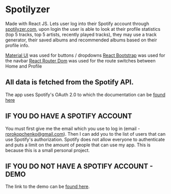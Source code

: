 # Spotilyzer

Made with React JS. Lets user log into their Spotify account through [spotilyzer.com](https://spotilyzer.com/), upon login the user is able to look at their profile statistics 
(top 5 tracks, top 5 artists, recently played tracks), they may use a track generator, their saved albums and recommended albums based on their profile info. 

[Material UI](https://mui.com/components/) was used for buttons / dropdowns
[React Bootstrap](https://react-bootstrap.github.io/) was used for the navbar
[React Router Dom](https://reactrouter.com/web/guides/quick-start) was used for the route switches between Home and Profile

## All data is fetched from the Spotify API.

The app uses Spotify's OAuth 2.0 to which the documentation can be [found here](https://developer.spotify.com/documentation/general/guides/authorization/)

## IF YOU DO HAVE A SPOTIFY ACCOUNT
You must first give me the email which you use to log in (email - rprokopchenko@gmail.com). Then I can add you to the list of users that can use Spotify's authorization. Spotify does not allow everyone to authenticate
and puts a limit on the amount of people that can use my app. This is because this is a small personal project.

## IF YOU DO NOT HAVE A SPOTIFY ACCOUNT - DEMO

The link to the demo can be [found here](https://www.youtube.com/watch?v=Ctl-6Y6hpVk).

